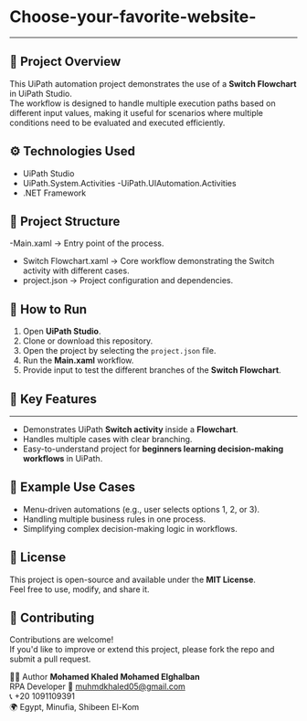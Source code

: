 # Choose-your-favorite-website-
-----------------------------------------------------------------------------------------------------------------------------------------------------
 📌 Project Overview
 -----------------------------------------------------------------------------------------------------------------------------------------------------
This UiPath automation project demonstrates the use of a **Switch Flowchart** in UiPath Studio.  
The workflow is designed to handle multiple execution paths based on different input values, making it useful for scenarios where multiple conditions need to be evaluated and executed efficiently.


 ⚙️ Technologies Used
 -----------------------------------------------------------------------------------------------------------------------------------------
- UiPath Studio
- UiPath.System.Activities
-UiPath.UIAutomation.Activities
- .NET Framework 



 📂 Project Structure
 ---------------------------------------------------------------------------------------------------------------------------------------
-Main.xaml → Entry point of the process.  
- Switch Flowchart.xaml → Core workflow demonstrating the Switch activity with different cases.  
- project.json → Project configuration and dependencies.  


 🚀 How to Run
 ----------------------------------------------------------------------------------------------------------------------------------------------------
1. Open **UiPath Studio**.
2. Clone or download this repository.
3. Open the project by selecting the `project.json` file.
4. Run the **Main.xaml** workflow.
5. Provide input to test the different branches of the **Switch Flowchart**.



## 🎯 Key Features
----------------------------------------------------------------------------------------------------------------------------------------------
- Demonstrates UiPath **Switch activity** inside a **Flowchart**.
- Handles multiple cases with clear branching.
- Easy-to-understand project for **beginners learning decision-making workflows** in UiPath.


 📝 Example Use Cases
 -------------------------------------------------------------------------------------------------------------------------------------------------------------
- Menu-driven automations (e.g., user selects options 1, 2, or 3).
- Handling multiple business rules in one process.
- Simplifying complex decision-making logic in workflows.



📜 License
--------------------------------------------------------------------------------------------------------------------------------------------------------
This project is open-source and available under the **MIT License**.  
Feel free to use, modify, and share it.  



 🤝 Contributing
 ---------------------------------------------------------------------------------------------------------------------------------------------------------------
Contributions are welcome!  
If you'd like to improve or extend this project, please fork the repo and submit a pull request.



👨‍💻 Author
**Mohamed Khaled Mohamed Elghalban**  
RPA Developer 
📧 [muhmdkhaled05@gmail.com](mailto:muhmdkhaled05@gmail.com)  
📞 +20 1091109391  
🌍 Egypt, Minufia, Shibeen El-Kom
